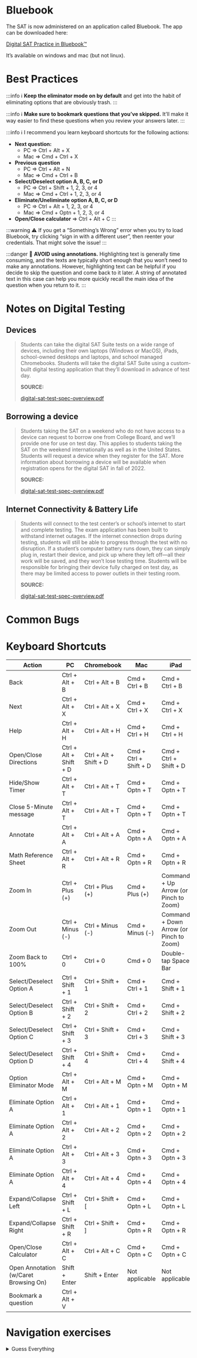 # Bluebook

The SAT is now administered on an application called Bluebook. The app can be downloaded here:

[Digital SAT Practice in Bluebook™](https://satsuite.collegeboard.org/digital/digital-practice-preparation/practice-tests/bluebook)

It’s available on windows and mac (but not linux).

# Best Practices

:::info
ℹ️ **Keep the eliminator mode on by default** and get into the habit of eliminating options that are obviously trash.
:::


:::info
ℹ️ **Make sure to bookmark questions that you’ve skipped.** It’ll make it way easier to find these questions when you review your answers later.
:::

:::info
ℹ️ I recommend you learn keyboard shortcuts for the following actions:

- **Next question:**
    - PC ⇒ Ctrl + Alt + X
    - Mac ⇒ Cmd + Ctrl + X
- **Previous question**
    - PC ⇒ Ctrl + Alt + N
    - Mac ⇒ Cmd + Ctrl + B
- **Select/Deselect option A, B, C, or D**
    - PC ⇒ Ctrl + Shift + 1, 2, 3, or 4
    - Mac ⇒ Cmd + Ctrl + 1, 2, 3, or 4
- **Eliminate/Uneliminate option A, B, C, or D**
    - PC ⇒ Ctrl + Alt + 1, 2, 3, or 4
    - Mac ⇒ Cmd + Optn + 1, 2, 3, or 4
- **Open/Close calculator** ⇒ Ctrl + Alt + C
:::

:::warning
⚠️ If you get a “Something’s Wrong” error when you try to load Bluebook, try clicking “sign in with a different user”, then reenter your credentials. That might solve the issue!
:::


:::danger
🚫 **AVOID using annotations.** Highlighting text is generally time consuming, and the texts are typically short enough that you won’t need to make any annotations. However, highlighting text can be helpful if you decide to skip the question and come back to it later. A string of annotated text in this case can help you more quickly recall the main idea of the question when you return to it.
:::


# Notes on Digital Testing

## Devices

> Students can take the digital SAT Suite tests on a wide range of devices, including their own laptops (Windows or MacOS), iPads, school-owned desktops and laptops, and school managed Chromebooks. Students will take the digital SAT Suite using a custom-built digital testing application that they’ll download in advance of test day.
> 
> 
> 
> **SOURCE:** 
> 
> [digital-sat-test-spec-overview.pdf](Bluebook%20c62493a48c224baab35fa270bcc894fa/digital-sat-test-spec-overview.pdf)
> 

## Borrowing a device

> Students taking the SAT on a weekend who do not have access to a device can request to borrow one from College Board, and we’ll provide one for use on test day. This applies to students taking the SAT on the weekend internationally as well as in the United States. Students will request a device when they register for the SAT. More information about borrowing a device will be available when registration opens for the digital SAT in fall of 2022.
> 
> 
> 
> **SOURCE:** 
> 
> [digital-sat-test-spec-overview.pdf](Bluebook%20c62493a48c224baab35fa270bcc894fa/digital-sat-test-spec-overview.pdf)
> 

## Internet Connectivity & Battery Life

> Students will connect to the test center’s or school’s internet to start and complete testing. The exam application has been built to withstand internet outages. If the internet connection drops during testing, students will still be able to progress through the test with no disruption. If a student’s computer battery runs down, they can simply plug in, restart their device, and pick up where they left off—all their work will be saved, and they won’t lose testing time. Students will be responsible for bringing their device fully charged on test day, as there may be limited access to power outlets in their testing room.
> 
> 
> 
> **SOURCE:** 
> 
> [digital-sat-test-spec-overview.pdf](Bluebook%20c62493a48c224baab35fa270bcc894fa/digital-sat-test-spec-overview.pdf)
> 

# Common Bugs

<!-- ![image (2).png]() -->

# Keyboard Shortcuts

| Action | PC | Chromebook | Mac | iPad |
| --- | --- | --- | --- | --- |
| Back | Ctrl + Alt + B | Ctrl + Alt + B | Cmd + Ctrl + B | Cmd + Ctrl + B |
| Next | Ctrl + Alt + X | Ctrl + Alt + X | Cmd + Ctrl + X | Cmd + Ctrl + X |
| Help | Ctrl + Alt + H | Ctrl + Alt + H | Cmd + Ctrl + H | Cmd + Ctrl + H |
| Open/Close Directions | Ctrl + Alt + Shift + D | Ctrl + Alt + Shift + D | Cmd + Ctrl + Shift + D | Cmd + Ctrl + Shift + D |
| Hide/Show Timer | Ctrl + Alt + T | Ctrl + Alt + T | Cmd + Optn + T | Cmd + Optn + T |
| Close 5-Minute message | Ctrl + Alt + T | Ctrl + Alt + T | Cmd + Optn + T | Cmd + Optn + T |
| Annotate | Ctrl + Alt + A | Ctrl + Alt + A | Cmd + Optn + A | Cmd + Optn + A |
| Math Reference Sheet | Ctrl + Alt + R | Ctrl + Alt + R | Cmd + Optn + R | Cmd + Optn + R |
| Zoom In | Ctrl + Plus (+) | Ctrl + Plus (+) | Cmd + Plus (+) | Command + Up Arrow (or Pinch to Zoom) |
| Zoom Out | Ctrl + Minus (-) | Ctrl + Minus (-) | Cmd + Minus (-) | Command + Down Arrow (or Pinch to Zoom) |
| Zoom Back to 100% | Ctrl + 0 | Ctrl + 0 | Cmd + 0 | Double-tap Space Bar |
| Select/Deselect Option A | Ctrl + Shift + 1 | Ctrl + Shift + 1 | Cmd + Ctrl + 1 | Cmd + Shift + 1 |
| Select/Deselect Option B | Ctrl + Shift + 2 | Ctrl + Shift + 2 | Cmd + Ctrl + 2 | Cmd + Shift + 2 |
| Select/Deselect Option C | Ctrl + Shift + 3 | Ctrl + Shift + 3 | Cmd + Ctrl + 3 | Cmd + Shift + 3 |
| Select/Deselect Option D | Ctrl + Shift + 4 | Ctrl + Shift + 4 | Cmd + Ctrl + 4 | Cmd + Shift + 4 |
| Option Eliminator Mode | Ctrl + Alt + M | Ctrl + Alt + M | Cmd + Optn + M | Cmd + Optn + M |
| Eliminate Option A | Ctrl + Alt + 1 | Ctrl + Alt + 1 | Cmd + Optn + 1 | Cmd + Optn + 1 |
| Eliminate Option A | Ctrl + Alt + 2 | Ctrl + Alt + 2 | Cmd + Optn + 2 | Cmd + Optn + 2 |
| Eliminate Option A | Ctrl + Alt + 3 | Ctrl + Alt + 3 | Cmd + Optn + 3 | Cmd + Optn + 3 |
| Eliminate Option A | Ctrl + Alt + 4 | Ctrl + Alt + 4 | Cmd + Optn + 4 | Cmd + Optn + 4 |
| Expand/Collapse Left | Ctrl + Shift + L | Ctrl + Shift + [ | Cmd + Optn + L | Cmd + Optn + L |
| Expand/Collapse Right | Ctrl + Shift + R | Ctrl + Shift + ] | Cmd + Optn + R | Cmd + Optn + R |
| Open/Close Calculator | Ctrl + Alt + C | Ctrl + Alt + C | Cmd + Optn + C | Cmd + Optn + C |
| Open Annotation (w/Caret Browsing On) | Shift + Enter | Shift + Enter | Not applicable | Not applicable |
| Bookmark a question | Ctrl + Alt + V |  |  |  |

# Navigation exercises
    
<details>
  <summary>Guess Everything</summary>

    The purpose of this exercise is to see how quickly you can guess all 27 questions in a Reading & Writing module by using keyboard shortcuts.
    
    1. Open up Practice Test 1 in Bluebook.
    2. Start the practice test.
    3. Guess all 27 questions by using the shortcut combinations, first to select an answer choice, then to move to the next question. (see table above for these two combos).
    4. Submit your answers and record how much time you had remaining
</details>
